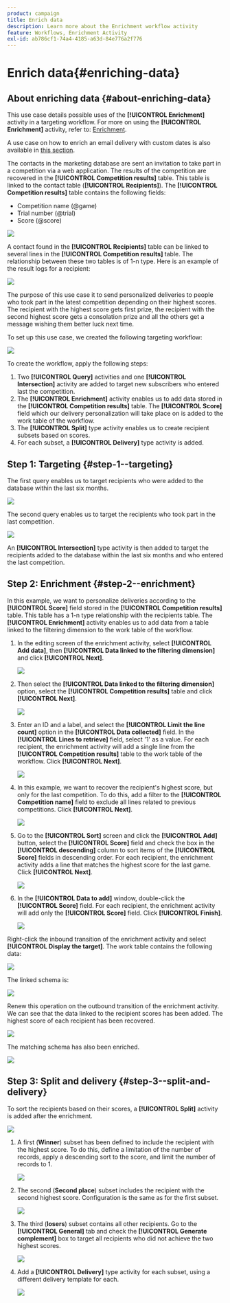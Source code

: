 ```yaml
---
product: campaign
title: Enrich data
description: Learn more about the Enrichment workflow activity
feature: Workflows, Enrichment Activity
exl-id: ab786cf1-74a4-4185-a63d-84e776a2f776
---
```

# Enrich data{#enriching-data}



## About enriching data {#about-enriching-data}

This use case details possible uses of the **[!UICONTROL Enrichment]** activity in a targeting workflow. For more on using the **[!UICONTROL Enrichment]** activity, refer to: [Enrichment](enrichment.md).

A use case on how to enrich an email delivery with custom dates is also available in [this section](email-enrichment-with-custom-date-fields.md).

The contacts in the marketing database are sent an invitation to take part in a competition via a web application. The results of the competition are recovered in the **[!UICONTROL Competition results]** table. This table is linked to the contact table (**[!UICONTROL Recipients]**). The **[!UICONTROL Competition results]** table contains the following fields:

* Competition name (@game)
* Trial number (@trial)
* Score (@score)

![](assets/uc1_enrich_1.png)

A contact found in the **[!UICONTROL Recipients]** table can be linked to several lines in the **[!UICONTROL Competition results]** table. The relationship between these two tables is of 1-n type. Here is an example of the result logs for a recipient:

![](assets/uc1_enrich_2.png)

The purpose of this use case it to send personalized deliveries to people who took part in the latest competition depending on their highest scores. The recipient with the highest score gets first prize, the recipient with the second highest score gets a consolation prize and all the others get a message wishing them better luck next time.

To set up this use case, we created the following targeting workflow:

![](assets/uc1_enrich_3.png)

To create the workflow, apply the following steps:

1. Two **[!UICONTROL Query]** activities and one **[!UICONTROL Intersection]** activity are added to target new subscribers who entered last the competition. 
1. The **[!UICONTROL Enrichment]** activity enables us to add data stored in the **[!UICONTROL Competition results]** table. The **[!UICONTROL Score]** field which our delivery personalization will take place on is added to the work table of the workflow. 
1. The **[!UICONTROL Split]** type activity enables us to create recipient subsets based on scores.
1. For each subset, a **[!UICONTROL Delivery]** type activity is added.

## Step 1: Targeting {#step-1--targeting}

The first query enables us to target recipients who were added to the database within the last six months.

![](assets/uc1_enrich_4.png)

The second query enables us to target the recipients who took part in the last competition.

![](assets/uc1_enrich_5.png)

An **[!UICONTROL Intersection]** type activity is then added to target the recipients added to the database within the last six months and who entered the last competition.

## Step 2: Enrichment {#step-2--enrichment}

In this example, we want to personalize deliveries according to the **[!UICONTROL Score]** field stored in the **[!UICONTROL Competition results]** table. This table has a 1-n type relationship with the recipients table. The **[!UICONTROL Enrichment]** activity enables us to add data from a table linked to the filtering dimension to the work table of the workflow.

1. In the editing screen of the enrichment activity, select **[!UICONTROL Add data]**, then **[!UICONTROL Data linked to the filtering dimension]** and click **[!UICONTROL Next]**.

   ![](assets/uc1_enrich_6.png)

1. Then select the **[!UICONTROL Data linked to the filtering dimension]** option, select the **[!UICONTROL Competition results]** table and click **[!UICONTROL Next]**.

   ![](assets/uc1_enrich_7.png)

1. Enter an ID and a label, and select the **[!UICONTROL Limit the line count]** option in the **[!UICONTROL Data collected]** field. In the **[!UICONTROL Lines to retrieve]** field, select '1' as a value. For each recipient, the enrichment activity will add a single line from the **[!UICONTROL Competition results]** table to the work table of the workflow. Click **[!UICONTROL Next]**.

   ![](assets/uc1_enrich_8.png)

1. In this example, we want to recover the recipient's highest score, but only for the last competition. To do this, add a filter to the **[!UICONTROL Competition name]** field to exclude all lines related to previous competitions. Click **[!UICONTROL Next]**.

   ![](assets/uc1_enrich_9.png)

1. Go to the **[!UICONTROL Sort]** screen and click the **[!UICONTROL Add]** button, select the **[!UICONTROL Score]** field and check the box in the **[!UICONTROL descending]** column to sort items of the **[!UICONTROL Score]** fields in descending order. For each recipient, the enrichment activity adds a line that matches the highest score for the last game. Click **[!UICONTROL Next]**.

   ![](assets/uc1_enrich_10.png)

1. In the **[!UICONTROL Data to add]** window, double-click the **[!UICONTROL Score]** field. For each recipient, the enrichment activity will add only the **[!UICONTROL Score]** field. Click **[!UICONTROL Finish]**.

   ![](assets/uc1_enrich_11.png)

Right-click the inbound transition of the enrichment activity and select **[!UICONTROL Display the target]**. The work table contains the following data:

![](assets/uc1_enrich_13.png)

The linked schema is:

![](assets/uc1_enrich_15.png)

Renew this operation on the outbound transition of the enrichment activity. We can see that the data linked to the recipient scores has been added. The highest score of each recipient has been recovered.

![](assets/uc1_enrich_12.png)

The matching schema has also been enriched.

![](assets/uc1_enrich_14.png)

## Step 3: Split and delivery {#step-3--split-and-delivery}

To sort the recipients based on their scores, a **[!UICONTROL Split]** activity is added after the enrichment. 

![](assets/uc1_enrich_18.png)

1. A first (**Winner**) subset has been defined to include the recipient with the highest score. To do this, define a limitation of the number of records, apply a descending sort to the score, and limit the number of records to 1.

   ![](assets/uc1_enrich_16.png)

1. The second (**Second place**) subset includes the recipient with the second highest score. Configuration is the same as for the first subset.

   ![](assets/uc1_enrich_17.png)

1. The third (**losers**) subset contains all other recipients. Go to the **[!UICONTROL General]** tab and check the **[!UICONTROL Generate complement]** box to target all recipients who did not achieve the two highest scores.

   ![](assets/uc1_enrich_19.png)

1. Add a **[!UICONTROL Delivery]** type activity for each subset, using a different delivery template for each.

   ![](assets/uc1_enrich_20.png)
